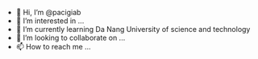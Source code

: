 - 👋 Hi, I’m @pacigiab
- 👀 I’m interested in ...
- 🌱 I’m currently learning Da Nang University of science and technology
- 💞️ I’m looking to collaborate on ...
- 📫 How to reach me ...

<!---
pacigiab/pacigiab is a ✨ special ✨ repository because its `README.md` (this file) appears on your GitHub profile.
You can click the Preview link to take a look at your changes.
--->
